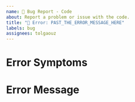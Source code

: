 ```yaml
---
name: 🐛 Bug Report - Code
about: Report a problem or issue with the code.
title: "🐛 Error: PAST_THE_ERROR_MESSAGE_HERE"
labels: bug
assignees: tolgaouz
---
```


# Error Symptoms
<!-- Explain what you have done to reach to this problem -->



# Error Message
<!-- Paste the error message within the tickers. -->

```

```
